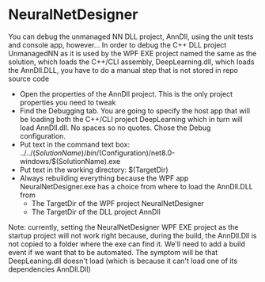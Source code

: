 # NeuralNetDesigner
You can debug the unmanaged NN DLL project, AnnDll, using the unit tests and console app, however...
In order to debug the C++ DLL project UnmanagedNN as it is used by the WPF EXE project named the same as the solution, which loads the C++/CLI assembly, DeepLearning.dll, which loads the AnnDll.DLL, you have to do a manual step that is not stored in repo source code
- Open the properties of the AnnDll project.  This is the only project properties you need to tweak
- Find the Debugging tab.  You are going to specify the host app that will be loading both the C++/CLI project DeepLearning which in turn will load AnnDll.dll.  No spaces so no quotes.  Chose the Debug configuration.
- Put text in the command text box: ../../$(SolutionName)/bin/$(Configuration)/net8.0-windows/$(SolutionName).exe
- Put text in the working directory: $(TargetDir)
- Always rebuilding everything because the WPF app NeuralNetDesigner.exe has a choice from where to load the AnnDll.DLL from
  - The TargetDir of the WPF project NeuralNetDesigner
  - The TargetDir of the DLL project AnnDll 

Note: currently, setting the NeuralNetDesigner WPF EXE project as the startup project will not work right because, during the build, the AnnDll.Dll is not copied to a folder where the exe can find it.  We'll need to add a build event if we want that to be automated.  The symptom will be that DeepLeaning.dll doesn't load (which is because it can't load one of its dependencies AnnDll.Dll)
